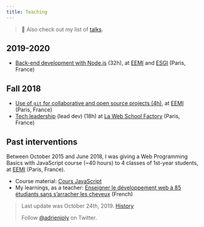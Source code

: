 ```yaml
---
title: Teaching
---
```


> 📌 Also check out my list of [talks](/talks).

## 2019-2020

- [Back-end development with Node.js](https://adrienjoly.com/cours-nodejs/) (32h), at [EEMI](http://www.eemi.com/) and [ESGI](https://www.esgi.fr) (Paris, France)

## Fall 2018

- [Use of `git` for collaborative and open source projects (4h)](https://adrienjoly.com/cours-git/), at [EEMI](http://www.eemi.com/) (Paris, France)
- [Tech leadership](https://adrienjoly.com/cours-lead-dev/) (lead dev) (18h) at [La Web School Factory](https://www.webschoolfactory.fr/) (Paris, France)

## Past interventions

Between October 2015 and June 2018, I was giving a Web Programming Basics with JavaScript course (~40 hours) to 4 classes of 1st-year students, at [EEMI](http://www.eemi.com/) (Paris, France).

- Course material: [Cours JavaScript](https://adrienjoly.com/cours-javascript/)
- My learnings, as a teacher: [Enseigner le développement web à 85 étudiants sans s’arracher les cheveux](https://medium.com/scribe/enseigner-le-d%C3%A9veloppement-web-%C3%A0-85-%C3%A9tudiants-sans-sarracher-les-cheveux-%EF%B8%8F-e518274f7063) (French)

> Last update was October 24th, 2019. [History](https://github.com/adrienjoly/adrienjoly.github.com/commits/master/teaching)
>
> Follow [@adrienjoly](https://twitter.com/adrienjoly) on Twitter.
